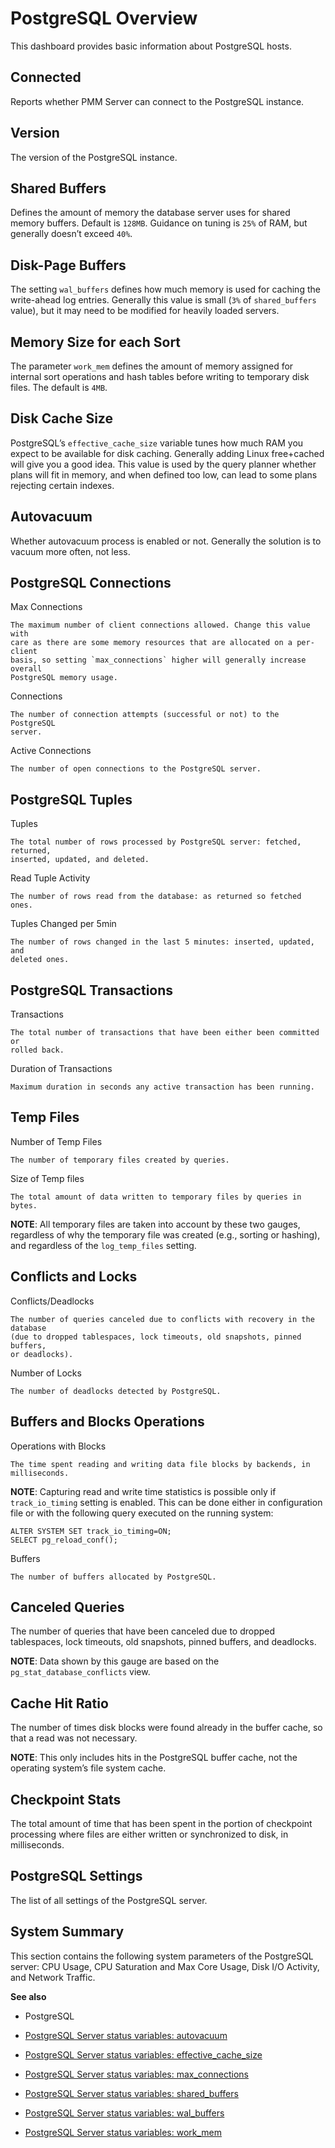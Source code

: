 # PostgreSQL Overview

This dashboard provides basic information about PostgreSQL hosts.

## Connected

Reports whether PMM Server can connect to the PostgreSQL instance.

## Version

The version of the PostgreSQL instance.

## Shared Buffers

Defines the amount of memory the database server uses for shared memory
buffers. Default is `128MB`. Guidance on tuning is `25%` of RAM, but
generally doesn’t exceed `40%`.

## Disk-Page Buffers

The setting `wal_buffers` defines how much memory is used for caching the
write-ahead log entries. Generally this value is small (`3%` of
`shared_buffers` value), but it may need to be modified for heavily loaded
servers.

## Memory Size for each Sort

The parameter `work_mem` defines the amount of memory assigned for internal sort
operations and hash tables before writing to temporary disk files. The default
is `4MB`.

## Disk Cache Size

PostgreSQL’s `effective_cache_size` variable tunes how much RAM you expect
to be available for disk caching. Generally adding Linux free+cached will give
you a good idea. This value is used by the query planner whether plans will fit
in memory, and when defined too low, can lead to some plans rejecting certain
indexes.

## Autovacuum

Whether autovacuum process is enabled or not. Generally the solution is to
vacuum more often, not less.

## PostgreSQL Connections

Max Connections

    The maximum number of client connections allowed. Change this value with
    care as there are some memory resources that are allocated on a per-client
    basis, so setting `max_connections` higher will generally increase overall
    PostgreSQL memory usage.

Connections

    The number of connection attempts (successful or not) to the PostgreSQL
    server.

Active Connections

    The number of open connections to the PostgreSQL server.

## PostgreSQL Tuples

Tuples

    The total number of rows processed by PostgreSQL server: fetched, returned,
    inserted, updated, and deleted.

Read Tuple Activity

    The number of rows read from the database: as returned so fetched ones.

Tuples Changed per 5min

    The number of rows changed in the last 5 minutes: inserted, updated, and
    deleted ones.

## PostgreSQL Transactions

Transactions

    The total number of transactions that have been either been committed or
    rolled back.

Duration of Transactions

    Maximum duration in seconds any active transaction has been running.

## Temp Files

Number of Temp Files

    The number of temporary files created by queries.

Size of Temp files

    The total amount of data written to temporary files by queries in bytes.

**NOTE**: All temporary files are taken into account by these two gauges,
regardless of why the temporary file was created (e.g., sorting or hashing),
and regardless of the `log_temp_files` setting.

## Conflicts and Locks

Conflicts/Deadlocks

    The number of queries canceled due to conflicts with recovery in the database
    (due to dropped tablespaces, lock timeouts, old snapshots, pinned buffers,
    or deadlocks).

Number of Locks

    The number of deadlocks detected by PostgreSQL.

## Buffers and Blocks Operations

Operations with Blocks

    The time spent reading and writing data file blocks by backends, in
    milliseconds.

**NOTE**: Capturing read and write time statistics is possible only if
`track_io_timing` setting is enabled. This can be done either in
configuration file or with the following query executed on the running
system:

```
ALTER SYSTEM SET track_io_timing=ON;
SELECT pg_reload_conf();
```

Buffers

    The number of buffers allocated by PostgreSQL.

## Canceled Queries

The number of queries that have been canceled due to dropped tablespaces, lock
timeouts, old snapshots, pinned buffers, and deadlocks.

**NOTE**: Data shown by this gauge are based on the
`pg_stat_database_conflicts` view.

## Cache Hit Ratio

The number of times disk blocks were found already in the buffer cache, so that
a read was not necessary.

**NOTE**: This only includes hits in the PostgreSQL buffer cache, not the
operating system’s file system cache.

## Checkpoint Stats

The total amount of time that has been spent in the portion of checkpoint
processing where files are either written or synchronized to disk,
in milliseconds.

## PostgreSQL Settings

The list of all settings of the PostgreSQL server.

## System Summary

This section contains the following system parameters of the PostgreSQL
server: CPU Usage, CPU Saturation and Max Core Usage, Disk I/O Activity, and
Network Traffic.

**See also**


* PostgreSQL


* [PostgreSQL Server status variables: autovacuum](https://www.postgresql.org/docs/current/static/routine-vacuuming.html#AUTOVACUUM)


* [PostgreSQL Server status variables: effective_cache_size](https://www.postgresql.org/docs/current/static/runtime-config-query.html#GUC-EFFECTIVE-CACHE-SIZE)


* [PostgreSQL Server status variables: max_connections](https://www.postgresql.org/docs/current/static/runtime-config-connection.html#GUC-MAX-CONNECTIONS)


* [PostgreSQL Server status variables: shared_buffers](https://www.postgresql.org/docs/current/static/runtime-config-resource.html#GUC-SHARED-BUFFERS)


* [PostgreSQL Server status variables: wal_buffers](https://www.postgresql.org/docs/current/static/runtime-config-wal.html#GUC-WAL-BUFFERS)


* [PostgreSQL Server status variables: work_mem](https://www.postgresql.org/docs/current/static/runtime-config-resource.html#GUC-WORK-MEM)

